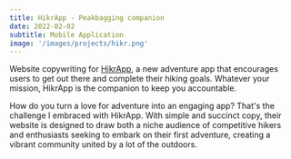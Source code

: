 ```yaml
---
title: HikrApp - Peakbagging companion
date: 2022-02-02
subtitle: Mobile Application
image: '/images/projects/hikr.png'
---
```

Website copywriting for [HikrApp](https://www.hikrapp.com), a new adventure app that encourages users to get out there and complete their hiking goals.
Whatever your mission, HikrApp is the companion to keep you accountable.

How do you turn a love for adventure into an engaging app?
That's the challenge I embraced with HikrApp.
With simple and succinct copy, their website is designed to draw both a niche audience of competitive hikers and enthusiasts seeking to embark on their first adventure, creating a vibrant community united by a lot of the outdoors.